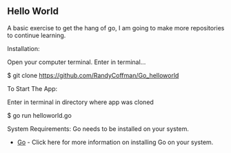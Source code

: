## Hello World
A basic exercise to get the hang of go, I am going to make more repositories to continue learning.

Installation:

Open your computer terminal. Enter in terminal...

$ git clone https://github.com/RandyCoffman/Go_helloworld

To Start The App:

Enter in terminal in directory where app was cloned

$ go run helloworld.go

System Requirements:
Go needs to be installed on your system.

* [Go](https://golang.org/dl/) - Click here for more information on installing Go on your system.
